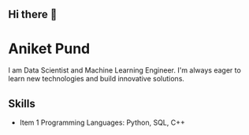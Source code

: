 ## Hi there 👋
# Aniket Pund
I am Data Scientist and Machine Learning Engineer. I'm always eager to learn new technologies and build innovative solutions.

## Skills
* Item 1 Programming Languages: Python, SQL, C++
 

